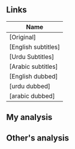 ## Links
| Name  |
| ------------- |
|[Original] |
|[English subtitles] |
|[Urdu Subtitles] |
|[Arabic subtitles] |
|[English dubbed]| |
|[urdu dubbed]|(http://payam.net.pk/movies/safeer-e-hussain/) |
|[arabic dubbed]| |

## My analysis


## Other's analysis